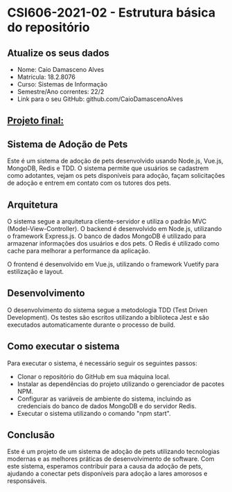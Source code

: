 # **CSI606-2021-02 - Estrutura básica do repositório**

## Atualize os seus dados

- Nome: Caio Damasceno Alves
- Matrícula: 18.2.8076
- Curso: Sistemas de Informação
- Semestre/Ano correntes: 22/2
- Link para o seu GitHub: github.com/CaioDamascenoAlves

## [Projeto final:](./Projeto/README.md)

## Sistema de Adoção de Pets
Este é um sistema de adoção de pets desenvolvido usando Node.js, Vue.js, MongoDB, Redis e TDD. O sistema permite que usuários se cadastrem como adotantes, vejam os pets disponíveis para adoção, façam solicitações de adoção e entrem em contato com os tutores dos pets.

## Arquitetura
O sistema segue a arquitetura cliente-servidor e utiliza o padrão MVC (Model-View-Controller). O backend é desenvolvido em Node.js, utilizando o framework Express.js. O banco de dados MongoDB é utilizado para armazenar informações dos usuários e dos pets. O Redis é utilizado como cache para melhorar a performance da aplicação.

O frontend é desenvolvido em Vue.js, utilizando o framework Vuetify para estilização e layout.

## Desenvolvimento
O desenvolvimento do sistema segue a metodologia TDD (Test Driven Development). Os testes são escritos utilizando a biblioteca Jest e são executados automaticamente durante o processo de build.
## Como executar o sistema
Para executar o sistema, é necessário seguir os seguintes passos:

- Clonar o repositório do GitHub em sua máquina local.
- Instalar as dependências do projeto utilizando o gerenciador de pacotes NPM.
- Configurar as variáveis de ambiente do sistema, incluindo as credenciais do banco de dados MongoDB e do servidor Redis.
- Executar o sistema utilizando o comando "npm start".
## Conclusão
Este é um projeto de um sistema de adoção de pets utilizando tecnologias modernas e as melhores práticas de desenvolvimento de software. Com este sistema, esperamos contribuir para a causa da adoção de pets, ajudando a conectar pets disponíveis para adoção a lares amorosos e responsáveis.

